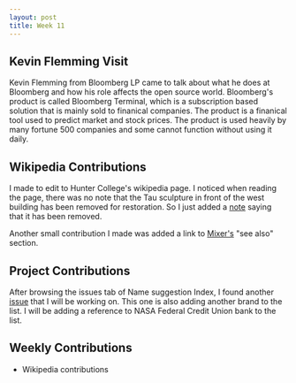 ```yaml
---
layout: post
title: Week 11
---
```


## Kevin Flemming Visit

Kevin Flemming from Bloomberg LP came to talk about what he does at Bloomberg and how his role affects the open source world. Bloomberg's product is called Bloomberg Terminal, which is a subscription based solution that is mainly sold to finanical companies. The product is a finanical tool used to predict market and stock prices. The product is used heavily by many fortune 500 companies and some cannot function without using it daily.

## Wikipedia Contributions

I made to edit to Hunter College's wikipedia page. I noticed when reading the page, there was no note that the Tau sculpture in front of the west building has been removed for restoration. So I just added a [note](https://en.wikipedia.org/w/index.php?title=Hunter_College&oldid=926049581) saying that it has been removed.

Another small contribution I made was added a link to [Mixer's](https://en.wikipedia.org/w/index.php?title=Mixer_(service)&oldid=926050760) "see also" section.

## Project Contributions

After browsing the issues tab of Name suggestion Index, I found another [issue](https://github.com/osmlab/name-suggestion-index/issues/3363) that I will be working on. This one is also adding another brand to the list. I will be adding a reference to NASA Federal Credit Union bank to the list.

## Weekly Contributions

* Wikipedia contributions
